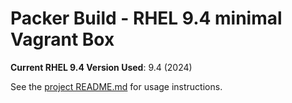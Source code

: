 # Packer Build - RHEL 9.4 minimal Vagrant Box

**Current RHEL 9.4 Version Used**: 9.4 (2024)

See the [project README.md](../README.md) for usage instructions.
